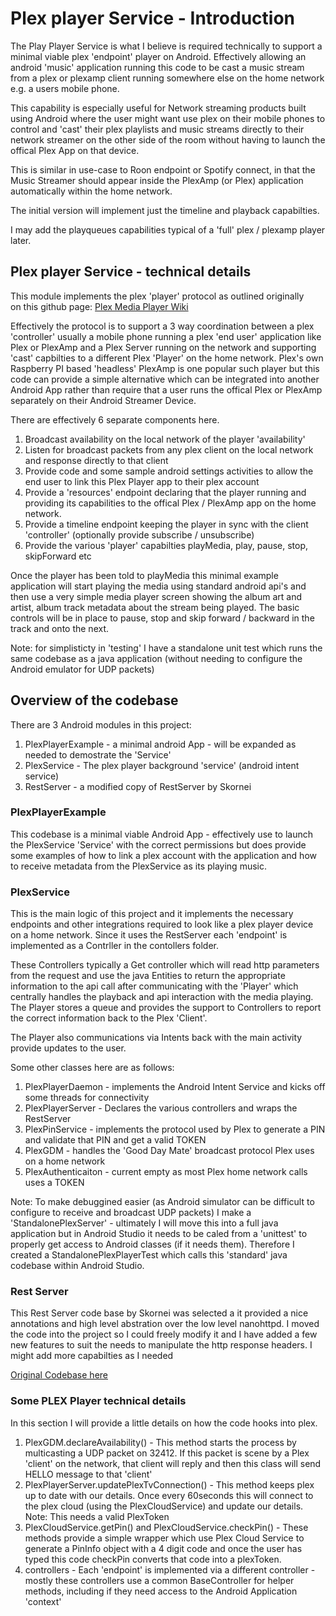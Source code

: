 # Plex player Service - Introduction
The Play Player Service is what I believe is required technically to
support a minimal viable plex 'endpoint'  player on Android. Effectively
allowing an android 'music' application running this code to be cast a music stream from a plex or
plexamp client running somewhere else on the home network e.g. a users mobile phone.

This capability is especially useful for Network
streaming products built using Android where the user might want use plex
on their mobile phones to control and 'cast' their plex playlists and music
streams directly to their network streamer on the other side of the room without
having to launch the offical Plex App on that device.

This is similar in use-case to Roon endpoint or Spotify connect, in that the Music Streamer should appear inside the PlexAmp (or Plex) application automatically within the home network.

The initial version will implement just the timeline and playback capabilties.

I may add the playqueues capabilities typical of a 'full' plex / plexamp
player later.

## Plex player Service - technical details
This module implements the plex 'player' protocol as outlined originally  
on this github page: [Plex Media Player Wiki](https://github.com/plexinc/plex-media-player/wiki/Remote-control-API)

Effectively the protocol is to support a 3 way coordination between a plex
'controller' usually a mobile phone running a plex 'end user' application
like Plex or PlexAmp and a Plex Server running on the network and
supporting 'cast' capbilties to a different Plex 'Player' on the home
network. Plex's own Raspberry PI based 'headless' PlexAmp is one popular
such player but this code can provide a simple alternative which can be
integrated into another Android App rather than require that a user runs
the offical Plex or PlexAmp separately on their Android Streamer Device.

There are effectively 6 separate components here.
1. Broadcast availability on the local network of the player 'availability'
2. Listen for broadcast packets from any plex client on the local network and response directly to that client
3. Provide code and some sample android settings activities to allow the end user to link this Plex Player app to their plex account
4. Provide a 'resources' endpoint declaring that the player running and providing its capabilities to the offical Plex / PlexAmp app on the home network.
5. Provide a timeline endpoint keeping the player in sync with the client 'controller' (optionally provide subscribe / unsubscribe)
6. Provide the various 'player' capabilties playMedia, play, pause, stop, skipForward etc

Once the player has been told to playMedia this minimal example application will
start playing the media using standard android api's and then use a very simple
media player screen showing the album art and artist, album track metadata about
the stream being played. The basic controls will be in place to pause, stop and
skip forward / backward in the track and onto the next.

Note: for simplisticty in 'testing' I have a standalone unit test which runs the same
codebase as a java application (without needing to configure the Android emulator for UDP packets)

## Overview of the codebase
There are 3 Android modules in this project:
1. PlexPlayerExample - a minimal android App - will be expanded as needed to demostrate the 'Service'
2. PlexService - The plex player background 'service' (android intent service)
3. RestServer - a modified copy of RestServer by Skornei

### PlexPlayerExample
This codebase is a minimal viable Android App - effectively use to launch
the PlexService 'Service' with the correct permissions but does provide
some examples of how to link a plex account with the application and how
to receive metadata from the PlexService as its playing music.

### PlexService
This is the main logic of this project and it implements the necessary
endpoints and other integrations required to look like a plex player device
on a home network. Since it uses the RestServer each 'endpoint' is
implemented as a Contrller in the contollers folder.

These Controllers
typically a Get controller which will read http parameters from the request
and use the java Entities to return the appropriate information to the
api call after communicating with the 'Player' which centrally handles
the playback and api interaction with the media playing. The Player stores
a queue and provides the support to Controllers to report the correct
information back to the Plex 'Client'.

The Player also communications via Intents back with the main activity
provide updates to the user.

Some other classes here are as follows:
1. PlexPlayerDaemon - implements the Android Intent Service and kicks off some threads for connectivity
2. PlexPlayerServer - Declares the various controllers and wraps the RestServer
3. PlexPinService - implements the protocol used by Plex to generate a PIN and validate that PIN and get a valid TOKEN
4. PlexGDM - handles the 'Good Day Mate' broadcast protocol Plex uses on a home network
5. PlexAuthenticaiton - current empty as most Plex home network calls uses a TOKEN

Note: To make debuggined easier (as Android simulator can be difficult to configure to receive and broadcast UDP packets)
I make a 'StandalonePlexServer' - ultimately I will move this into a full java application but in Android Studio it needs to
be caled from a 'unittest' to properly get access to Android classes (if it needs them). Therefore I created a
StandalonePlexPlayerTest which calls this 'standard' java codebase within Android Studio.


### Rest Server
This Rest Server code base by Skornei was selected a it provided a nice
annotations and high level abstration over the low level nanohttpd. I
moved the code into the project so I could freely modify it and I have
added a few new features to suit the needs to manipulate the http response
headers. I might add more capabilties as I needed

[Original Codebase here](https://github.com/skornei/restserver)

### Some PLEX Player technical details
In this section I will provide a little details on how the code hooks into plex.
1. PlexGDM.declareAvailability() - This method starts the process by multicasting a UDP packet on 32412. If this packet is scene by a Plex 'client' on the network, that client will reply and then this class will send HELLO message to that 'client'
2. PlexPlayerServer.updatePlexTvConnection() - This method keeps plex up to date with our details. Once every 60seconds this will connect to the plex cloud (using the PlexCloudService) and update our details. Note: This needs a valid PlexToken
3. PlexCloudService.getPin() and PlexCloudService.checkPin() - These methods provide a simple wrapper which use Plex Cloud Service to generate a PinInfo object with a 4 digit code and once the user has typed this code checkPin converts that code into a plexToken.
4. controllers - Each 'endpoint' is implemented via a different controller - mostly these controllers use a common BaseController for helper methods, including if they need access to the Android Application 'context'





